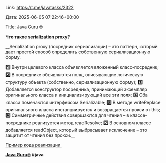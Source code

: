 Link: https://t.me/javatasks/2322

Дата: 2025-06-05 07:22:46+00:00

Title: Java Guru 🤓

**Что такое serialization proxy?**

__Serialization proxy (посредник сериализации) – это
паттерн, который дает простой способ определить собственную
сериализационную форму.

____1️⃣____ Внутри целевого класса объявляется вложенный
класс-посредник;
____2️⃣____ В посреднике объявляются поля, описывающие
логическую структуру объекта (собственно, сериализационную
форму);
____3️⃣____ Добавляется конструктор посредника, принимающий
экземпляр оригинального класса и инициализирующий все эти
поля;
____4️⃣____ Оба класса помечаются интерфейсом Serializable;
____5️⃣____ В методе writeReplace оригинального класса
инстанциируется и возвращается прокси от this;
____6️⃣____ Симметричные действия совершаются для чтения – в
классе-посреднике реализуется метод readResolve;
____7️⃣____ В основном классе добавляется readObject,
который выбрасывает исключение – это защитит от чтения без
прокси.__

[Пример кода реализации.](https://pastebin.com/4ezLAjWK)

[**Java Guru**🤓](https://t.me/javatasks) **#java**


